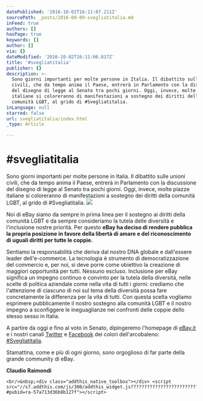 ```yaml
---
datePublished: '2016-10-02T16:11:07.211Z'
sourcePath: _posts/2016-08-09-svegliatitalia.md
inFeed: true
authors: []
hasPage: true
keywords: []
author: []
via: {}
dateModified: '2016-10-02T16:11:06.817Z'
title: '#svegliatitalia'
publisher: {}
description: >-
  Sono giorni importanti per molte persone in Italia. Il dibattito sulle unioni
  civili, che da tempo anima il Paese, entrerà in Parlamento con la discussione
  del disegno di legge al Senato tra pochi giorni. Oggi, invece, molte piazze
  italiane si coloreranno di manifestazioni a sostegno dei diritti della
  comunità LGBT, al grido di #Svegliatitalia.
inLanguage: null
starred: false
url: svegliatitalia/index.html
_type: Article

---
```

# \#svegliatitalia

Sono giorni importanti per molte persone in Italia. Il dibattito sulle unioni civili, che da tempo anima il Paese, entrerà in Parlamento con la discussione del disegno di legge al Senato tra pochi giorni. Oggi, invece, molte piazze italiane si coloreranno di manifestazioni a sostegno dei diritti della comunità LGBT, al grido di \#Svegliatitalia.
![](https://the-grid-user-content.s3-us-west-2.amazonaws.com/8b765726-dd0f-4616-a583-1bb78875fa97.png)

Noi di eBay siamo da sempre in prima linea per il sostegno ai diritti della comunità LGBT e da sempre consideriamo la tutela delle diversità e l'inclusione nostre priorità. Per questo **eBay ha deciso di rendere pubblica la propria posizione in favore della libertà di amare e del riconoscimento di uguali diritti per tutte le coppie.**

Sentiamo la responsabilità che deriva dal nostro DNA globale e dall'essere leader dell'e-commerce. La tecnologia è strumento di democratizzazione del commercio e, per noi, si deve porre come obiettivo la creazione di maggiori opportunità per tutti. Nessuno escluso. Inclusione per eBay significa un impegno continuo e convinto per la tutela della diversità, nelle scelte di politica aziendale come nella vita di tutti i giorni: crediamo che l'attenzione di ciascuno di noi sul tema della diversità possa fare concretamente la differenza per la vita di tutti. Con questa scelta vogliamo esprimere pubblicamente il nostro sostegno alla comunità LGBT e il nostro impegno a sconfiggere le ineguaglianze nei confronti delle coppie dello stesso sesso in Italia.

A partire da oggi e fino al voto in Senato, dipingeremo l'homepage di [eBay.it][0] e i nostri canali [Twitter][1] e [Facebook][2] dei colori dell'arcobaleno: [\#Svegliatitalia][3].

Stamattina, come e più di ogni giorno, sono orgoglioso di far parte della grande community di eBay.

**Claudio Raimondi**

    <br/>&nbsp;<div class="addthis_native_toolbox"></div> <script src="//s7.addthis.com/js/300/addthis_widget.js????????????????????????????????????????#pubid=ra-57a713d36b8b127f"></script>



[0]: https://www.ebay.it/
[1]: http://twitter.com/ebay_italia
[2]: http://www.facebook.com/ebay.it
[3]: https://twitter.com/hashtag/svegliatitalia